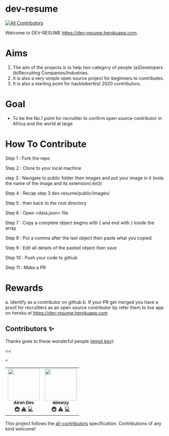 # dev-resume
<!-- ALL-CONTRIBUTORS-BADGE:START - Do not remove or modify this section -->
[![All Contributors](https://img.shields.io/badge/all_contributors-2-orange.svg?style=flat-square)](#contributors-)
<!-- ALL-CONTRIBUTORS-BADGE:END -->

Welcome to DEV-RESUME <https://dev-resume.herokuapp.com>.

# Aims

1. The aim of the projects is to help two category of people (a)Developers (b)Recruiting Companies/Industries.
2. It is also a very simple open source project for beginners to contributes.
3. It is also a starting point for hacktoberfest 2020 contributors.

# Goal

- To be the No.1 point for recruitter to confirm open source contributor in Africa and the world at large

# How To Contribute

Step 1 : Fork the repo

Step 2 : Clone to your local machine

step 3 : Navigate to public folder then images and put your image in it (note the name of the image and its extension(.ext))

Step 4 : Recap step 3 dev-resume/public/images/

Step 5 : then back to the root directory

Step 6 : Open <data.json> file

Step 7 : Copy a complete object begins with { and end with } inside the array

Step 8 : Put a comma after the last object then paste what you copied

Step 9 : Edit all details of the pasted object then save

Step 10 : Push your code to github

Step 11 : Make a PR

# Rewards

a. Identify as a contributor on github
b. If your PR get merged you have a proof for recruitters as an open source contributor by refer them to live app on heroku at <https://dev-resume.herokuapp.com>

## Contributors ✨

Thanks goes to these wonderful people ([emoji key](https://allcontributors.org/docs/en/emoji-key)):

<!-- ALL-CONTRIBUTORS-LIST:START - Do not remove or modify this section -->
<!-- prettier-ignore-start -->
<!-- markdownlint-disable -->
<table>
  <tr>
    <td align="center"><a href="https://github.com/AironDev"><img src="https://avatars1.githubusercontent.com/u/29748407?v=4" width="100px;" alt=""/><br /><sub><b>Airon Dev</b></sub></a><br /><a href="#infra-AironDev" title="Infrastructure (Hosting, Build-Tools, etc)">🚇</a> <a href="https://github.com/Taiwrash/dev-resume/commits?author=AironDev" title="Tests">⚠️</a> <a href="https://github.com/Taiwrash/dev-resume/commits?author=AironDev" title="Code">💻</a></td>
<<
    <td align="center"><a href="https://github.com/ddewzy"><img src="https://avatars3.githubusercontent.com/u/64855703?v=4" width="100px;" alt=""/><br /><sub><b>ddewzy</b></sub></a><br /><a href="#infra-ddewzy" title="Infrastructure (Hosting, Build-Tools, etc)">🚇</a> <a href="https://github.com/Taiwrash/dev-resume/commits?author=ddewzy" title="Tests">⚠️</a> <a href="https://github.com/Taiwrash/dev-resume/commits?author=ddewzy" title="Code">💻</a></td>

    <
  </tr>
</table>

<!-- markdownlint-enable -->
<!-- prettier-ignore-end -->
<!-- ALL-CONTRIBUTORS-LIST:END -->

This project follows the [all-contributors](https://github.com/all-contributors/all-contributors) specification. Contributions of any kind welcome!
